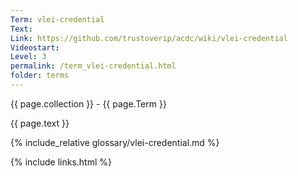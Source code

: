 ```yaml
---
Term: vlei-credential
Text: 
Link: https://github.com/trustoverip/acdc/wiki/vlei-credential
Videostart: 
Level: 3
permalink: /term_vlei-credential.html
folder: terms
---
```


{{ page.collection }} - {{ page.Term }}

   {{ page.text }}

{% include_relative glossary/vlei-credential.md %}

 {% include links.html %} 
